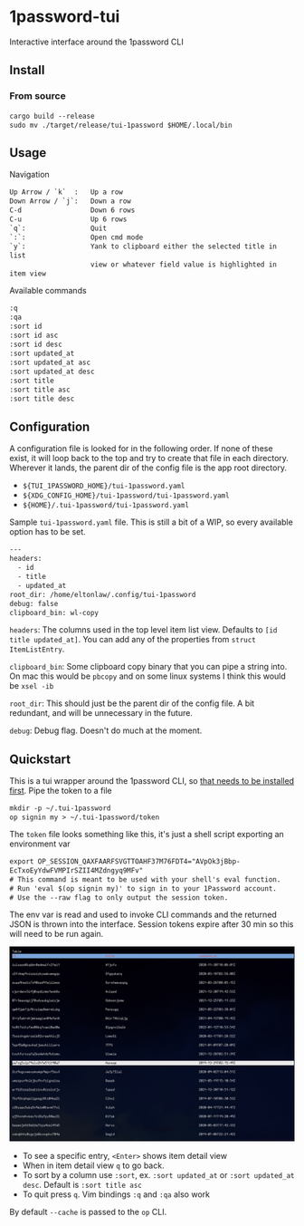 # 1password-tui

Interactive interface around the 1password CLI

## Install

### From source

    cargo build --release
    sudo mv ./target/release/tui-1password $HOME/.local/bin

## Usage

Navigation

    Up Arrow / `k`  :   Up a row
    Down Arrow / `j`:   Down a row
    C-d                 Down 6 rows
    C-u                 Up 6 rows
    `q`:                Quit
    `:`:                Open cmd mode
    `y`:                Yank to clipboard either the selected title in list
                        view or whatever field value is highlighted in item view

Available commands

    :q
    :qa
    :sort id
    :sort id asc
    :sort id desc
    :sort updated_at
    :sort updated_at asc
    :sort updated_at desc
    :sort title
    :sort title asc
    :sort title desc


## Configuration

A configuration file is looked for in the following order. If none of these exist, it will loop back to the top and try to create that file in each directory. Wherever it lands, the parent dir of the config file is the app root directory.

- `${TUI_1PASSWORD_HOME}/tui-1password.yaml`
- `${XDG_CONFIG_HOME}/tui-1password/tui-1password.yaml`
- `${HOME}/.tui-1password/tui-1password.yaml`

Sample `tui-1password.yaml` file. This is still a bit of a WIP, so every available option has to be set.

    ---
    headers:
      - id
      - title
      - updated_at
    root_dir: /home/eltonlaw/.config/tui-1password
    debug: false
    clipboard_bin: wl-copy

`headers`: The columns used in the top level item list view. Defaults to `[id title updated_at]`. You can add any of the properties from `struct ItemListEntry`.

`clipboard_bin`: Some clipboard copy binary that you can pipe a string into. On mac this would be `pbcopy` and on some linux systems I think this would be `xsel -ib`

`root_dir`: This should just be the parent dir of the config file. A bit redundant, and will be unnecessary in the future.

`debug`: Debug flag. Doesn't do much at the moment.

## Quickstart

This is a tui wrapper around the 1password CLI, so [that needs to be installed first](https://1password.com/downloads/command-line/). Pipe the token to a file

	mkdir -p ~/.tui-1password
    op signin my > ~/.tui-1password/token

The `token` file looks something like this, it's just a shell script exporting an environment var

    export OP_SESSION_QAXFAARFSVGTTOAHF37M76FDT4="AVpOk3jBbp-EcTxoEyYdwFVMPIrSZII4MZdngyq9MFv"
    # This command is meant to be used with your shell's eval function.
    # Run 'eval $(op signin my)' to sign in to your 1Password account.
    # Use the --raw flag to only output the session token.

The env var is read and used to invoke CLI commands and the returned JSON is thrown into the interface. Session tokens expire after 30 min so this will need to be run again.

![Item List](https://github.com/eltonlaw/tui-1password/blob/main/imgs/itemlist.png?raw=true)

- To see a specific entry, `<Enter>` shows item detail view
- When in item detail view `q` to go back.
- To sort by a column use `:sort`, ex. `:sort updated_at` or `:sort updated_at desc`. Default is `:sort title asc`
- To quit press `q`. Vim bindings `:q`<Enter> and `:qa`<Enter> also work

By default `--cache` is passed to the `op` CLI.
